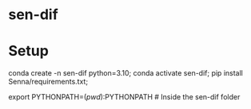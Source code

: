 # sen-dif


# Setup
conda create -n sen-dif python=3.10;
conda activate sen-dif;
pip install Senna/requirements.txt;

export PYTHONPATH=$(pwd):$PYTHONPATH # Inside the sen-dif folder
